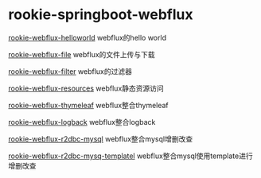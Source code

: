 # rookie-springboot-webflux
[rookie-webflux-helloworld](.\rookie-webflux-helloworld\README.md) webflux的hello world

[rookie-webflux-file](.\rookie-webflux-file\README.md) webflux的文件上传与下载

[rookie-webflux-filter](.\rookie-webflux-filter\README.md) webflux的过滤器

[rookie-webflux-resources](.\rookie-webflux-resources\README.md) webflux静态资源访问

[rookie-webflux-thymeleaf](.\rookie-webflux-thymeleaf\README.md) webflux整合thymeleaf

[rookie-webflux-logback](.\rookie-webflux-logback\README.md) webflux整合logback

[rookie-webflux-r2dbc-mysql](.\rookie-webflux-r2dbc-mysql\README.md) webflux整合mysql增删改查

[rookie-webflux-r2dbc-mysq-templatel](.\rookie-webflux-r2dbc-mysql-template\README.md) webflux整合mysql使用template进行增删改查

